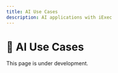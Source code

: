 ```yaml
---
title: AI Use Cases
description: AI applications with iExec
---
```


# 🤖 AI Use Cases

This page is under development.

<!-- TODO: Add AI use cases -->
